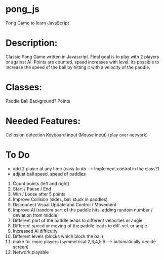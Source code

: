 # pong_js
Pong Game to learn JavaScript


# Description:

Classic Pong Game written in Javascript. 
Final goal is to play with 2 players or against AI.
Points are counted, speed increases with level.
Its possible to increase the speed of the ball by hitting it with a velocity of the paddle.


# Classes:

Paddle
Ball
Background?
Points

# Needed Features:

Collosion detection
Keyboard input
(Mouse input)
(play over network)


# To Do

- add 2 player at any time (easy to do --> Implement control in the class?)
- adjust ball speed, speed of paddles

1. Count points    (left and right)
2. Start / Pause / End
3. Win / Loose after 5 points
4. Improve Collision (sides, ball stuck in paddles)
5. Disconnect Visual Update and Control / Movement
6. Improve AI (random part of the paddle hits, adding random number / deviation from middle)
7. Different part of the paddle leads to different velocities or angle
8. Different speed or moving of the paddle leads to diff. vel. or angle
9. Increased AI difficulty
10. Different levels (blocks which block the ball)
11. make for more players (symmetrical 2,3,4,5,6 --> automatically decide screen)
12. Network playable
